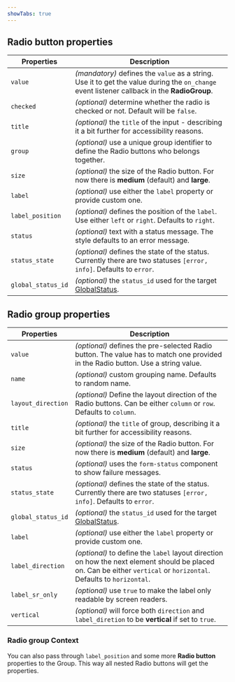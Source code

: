 ```yaml
---
showTabs: true
---
```


## Radio button properties

| Properties         | Description                                                                                                                                  |
| ------------------ | -------------------------------------------------------------------------------------------------------------------------------------------- |
| `value`            | _(mandatory)_ defines the `value` as a string. Use it to get the value during the `on_change` event listener callback in the **RadioGroup**. |
| `checked`          | _(optional)_ determine whether the radio is checked or not. Default will be `false`.                                                         |
| `title`            | _(optional)_ the `title` of the input - describing it a bit further for accessibility reasons.                                               |
| `group`            | _(optional)_ use a unique group identifier to define the Radio buttons who belongs together.                                                 |
| `size`             | _(optional)_ the size of the Radio button. For now there is **medium** (default) and **large**.                                              |
| `label`            | _(optional)_ use either the `label` property or provide custom one.                                                                          |
| `label_position`   | _(optional)_ defines the position of the `label`. Use either `left` or `right`. Defaults to `right`.                                         |
| `status`           | _(optional)_ text with a status message. The style defaults to an error message.                                                             |
| `status_state`     | _(optional)_ defines the state of the status. Currently there are two statuses `[error, info]`. Defaults to `error`.                         |
| `global_status_id` | _(optional)_ the `status_id` used for the target [GlobalStatus](/uilib/components/global-status).                                            |

## Radio group properties

| Properties         | Description                                                                                                                                                          |
| ------------------ | -------------------------------------------------------------------------------------------------------------------------------------------------------------------- |
| `value`            | _(optional)_ defines the pre-selected Radio button. The value has to match one provided in the Radio button. Use a string value.                                     |
| `name`             | _(optional)_ custom grouping name. Defaults to random name.                                                                                                          |
| `layout_direction` | _(optional)_ Define the layout direction of the Radio buttons. Can be either `column` or `row`. Defaults to `column`.                                                |
| `title`            | _(optional)_ the `title` of group, describing it a bit further for accessibility reasons.                                                                            |
| `size`             | _(optional)_ the size of the Radio button. For now there is **medium** (default) and **large**.                                                                      |
| `status`           | _(optional)_ uses the `form-status` component to show failure messages.                                                                                              |
| `status_state`     | _(optional)_ defines the state of the status. Currently there are two statuses `[error, info]`. Defaults to `error`.                                                 |
| `global_status_id` | _(optional)_ the `status_id` used for the target [GlobalStatus](/uilib/components/global-status).                                                                    |
| `label`            | _(optional)_ use either the `label` property or provide custom one.                                                                                                  |
| `label_direction`  | _(optional)_ to define the `label` layout direction on how the next element should be placed on. Can be either `vertical` or `horizontal`. Defaults to `horizontal`. |
| `label_sr_only`    | _(optional)_ use `true` to make the label only readable by screen readers.                                                                                           |
| `vertical`         | _(optional)_ will force both `direction` and `label_diretion` to be **vertical** if set to `true`.                                                                   |

### Radio group Context

You can also pass through `label_position` and some more **Radio button** properties to the Group. This way all nested Radio buttons will get the properties.
